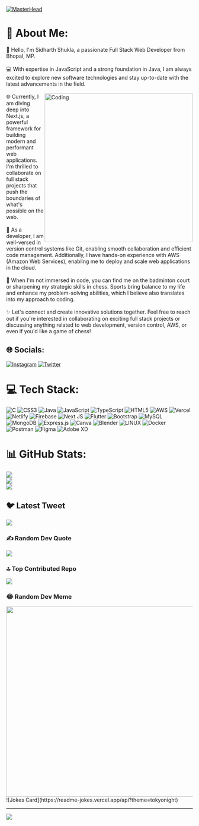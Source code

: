 [![MasterHead](https://repository-images.githubusercontent.com/588181932/e36ec678-7984-4cdd-8e4c-a3932772ff8e)](https://github.com/sidharthhhh)
# 💫 About Me:
👋 Hello, I'm Sidharth Shukla, a passionate Full Stack Web Developer from Bhopal, MP. <br><br>💻 With expertise in JavaScript and a strong foundation in Java, I am always excited to explore new software technologies and stay up-to-date with the latest advancements in the field. <br><br>
<img align="right" alt="Coding" width="400" src="https://media.tenor.com/rePDfDWO3XoAAAAd/hacking.gif">
🌐 Currently, I am diving deep into Next.js, a powerful framework for building modern and performant web applications. I'm thrilled to collaborate on full stack projects that push the boundaries of what's possible on the web.<br><br>🔧 As a developer, I am well-versed in version control systems like Git, enabling smooth collaboration and efficient code management. Additionally, I have hands-on experience with AWS (Amazon Web Services), enabling me to deploy and scale web applications in the cloud.<br><br>🏸 When I'm not immersed in code, you can find me on the badminton court or sharpening my strategic skills in chess. Sports bring balance to my life and enhance my problem-solving abilities, which I believe also translates into my approach to coding.<br><br>✨ Let's connect and create innovative solutions together. Feel free to reach out if you're interested in collaborating on exciting full stack projects or discussing anything related to web development, version control, AWS, or even if you'd like a game of chess!


## 🌐 Socials:
[![Instagram](https://img.shields.io/badge/Instagram-%23E4405F.svg?logo=Instagram&logoColor=white)](https://instagram.com/siddddharthhhhhh) [![Twitter](https://img.shields.io/badge/Twitter-%231DA1F2.svg?logo=Twitter&logoColor=white)](https://twitter.com/@Sidhart64113485) 

# 💻 Tech Stack:
![C](https://img.shields.io/badge/c-%2300599C.svg?style=for-the-badge&logo=c&logoColor=white) ![CSS3](https://img.shields.io/badge/css3-%231572B6.svg?style=for-the-badge&logo=css3&logoColor=white) ![Java](https://img.shields.io/badge/java-%23ED8B00.svg?style=for-the-badge&logo=java&logoColor=white) ![JavaScript](https://img.shields.io/badge/javascript-%23323330.svg?style=for-the-badge&logo=javascript&logoColor=%23F7DF1E) ![TypeScript](https://img.shields.io/badge/typescript-%23007ACC.svg?style=for-the-badge&logo=typescript&logoColor=white) ![HTML5](https://img.shields.io/badge/html5-%23E34F26.svg?style=for-the-badge&logo=html5&logoColor=white) ![AWS](https://img.shields.io/badge/AWS-%23FF9900.svg?style=for-the-badge&logo=amazon-aws&logoColor=white) ![Vercel](https://img.shields.io/badge/vercel-%23000000.svg?style=for-the-badge&logo=vercel&logoColor=white) ![Netlify](https://img.shields.io/badge/netlify-%23000000.svg?style=for-the-badge&logo=netlify&logoColor=#00C7B7) ![Firebase](https://img.shields.io/badge/firebase-%23039BE5.svg?style=for-the-badge&logo=firebase) ![Next JS](https://img.shields.io/badge/Next-black?style=for-the-badge&logo=next.js&logoColor=white) ![Flutter](https://img.shields.io/badge/Flutter-%2302569B.svg?style=for-the-badge&logo=Flutter&logoColor=white) ![Bootstrap](https://img.shields.io/badge/bootstrap-%23563D7C.svg?style=for-the-badge&logo=bootstrap&logoColor=white) ![MySQL](https://img.shields.io/badge/mysql-%2300f.svg?style=for-the-badge&logo=mysql&logoColor=white) ![MongoDB](https://img.shields.io/badge/MongoDB-%234ea94b.svg?style=for-the-badge&logo=mongodb&logoColor=white) ![Express.js](https://img.shields.io/badge/express.js-%23404d59.svg?style=for-the-badge&logo=express&logoColor=%2361DAFB) ![Canva](https://img.shields.io/badge/Canva-%2300C4CC.svg?style=for-the-badge&logo=Canva&logoColor=white) ![Blender](https://img.shields.io/badge/blender-%23F5792A.svg?style=for-the-badge&logo=blender&logoColor=white) ![LINUX](https://img.shields.io/badge/Linux-FCC624?style=for-the-badge&logo=linux&logoColor=black) ![Docker](https://img.shields.io/badge/docker-%230db7ed.svg?style=for-the-badge&logo=docker&logoColor=white) ![Postman](https://img.shields.io/badge/Postman-FF6C37?style=for-the-badge&logo=postman&logoColor=white) 	![Figma](https://img.shields.io/badge/figma-%23F24E1E.svg?style=for-the-badge&logo=figma&logoColor=white) ![Adobe XD](https://img.shields.io/badge/Adobe%20XD-470137?style=for-the-badge&logo=Adobe%20XD&logoColor=#FF61F6)
# 📊 GitHub Stats:
![](https://github-readme-stats.vercel.app/api?username=sidharthhhh&theme=dark&hide_border=false&include_all_commits=false&count_private=false)<br/>
![](https://github-readme-streak-stats.herokuapp.com/?user=sidharthhhh&theme=dark&hide_border=false)<br/>
![](https://github-readme-stats.vercel.app/api/top-langs/?username=sidharthhhh&theme=dark&hide_border=false&include_all_commits=false&count_private=false&layout=compact)

## 🐦 Latest Tweet
[![](https://gtce.itsvg.in/api?username=@Sidhart64113485)](https://github.com/VishwaGauravIn/github-twitter-card-embed)

### ✍️ Random Dev Quote
![](https://quotes-github-readme.vercel.app/api?type=horizontal&theme=radical)

### 🔝 Top Contributed Repo
![](https://github-contributor-stats.vercel.app/api?username=sidharthhhh&limit=5&theme=dark&combine_all_yearly_contributions=true)

### 😂 Random Dev Meme
<img src="https://rm.up.railway.app/" width="512px"/>
![Jokes Card](https://readme-jokes.vercel.app/api?theme=tokyonight)

---
[![](https://visitcount.itsvg.in/api?id=sidharthhhh&icon=0&color=0)](https://visitcount.itsvg.in)

<!-- Proudly created with GPRM ( https://gprm.itsvg.in ) -->
